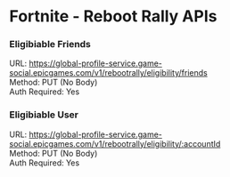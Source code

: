 # Fortnite - Reboot Rally APIs

### Eligibiable Friends

URL: https://global-profile-service.game-social.epicgames.com/v1/rebootrally/eligibility/friends \
Method: PUT (No Body) \
Auth Required: Yes

### Eligibiable User

URL: https://global-profile-service.game-social.epicgames.com/v1/rebootrally/eligibility/:accountId \
Method: PUT (No Body) \
Auth Required: Yes
